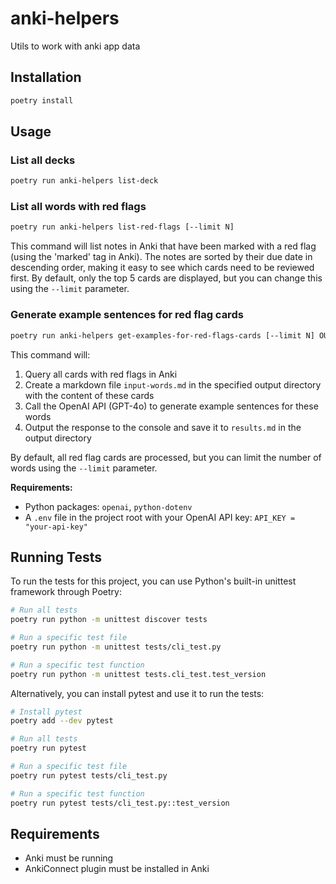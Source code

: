# anki-helpers
Utils to work with anki app data

## Installation

```bash
poetry install
```

## Usage

### List all decks
```bash
poetry run anki-helpers list-deck
```

### List all words with red flags
```bash
poetry run anki-helpers list-red-flags [--limit N]
```

This command will list notes in Anki that have been marked with a red flag (using the 'marked' tag in Anki). The notes are sorted by their due date in descending order, making it easy to see which cards need to be reviewed first. By default, only the top 5 cards are displayed, but you can change this using the `--limit` parameter.

### Generate example sentences for red flag cards
```bash
poetry run anki-helpers get-examples-for-red-flags-cards [--limit N] OUTPUT_DIR
```

This command will:
1. Query all cards with red flags in Anki
2. Create a markdown file `input-words.md` in the specified output directory with the content of these cards
3. Call the OpenAI API (GPT-4o) to generate example sentences for these words
4. Output the response to the console and save it to `results.md` in the output directory

By default, all red flag cards are processed, but you can limit the number of words using the `--limit` parameter.

**Requirements:**
- Python packages: `openai`, `python-dotenv`
- A `.env` file in the project root with your OpenAI API key: `API_KEY = "your-api-key"`

## Running Tests

To run the tests for this project, you can use Python's built-in unittest framework through Poetry:

```bash
# Run all tests
poetry run python -m unittest discover tests

# Run a specific test file
poetry run python -m unittest tests/cli_test.py

# Run a specific test function
poetry run python -m unittest tests.cli_test.test_version
```

Alternatively, you can install pytest and use it to run the tests:

```bash
# Install pytest
poetry add --dev pytest

# Run all tests
poetry run pytest

# Run a specific test file
poetry run pytest tests/cli_test.py

# Run a specific test function
poetry run pytest tests/cli_test.py::test_version
```

## Requirements
- Anki must be running
- AnkiConnect plugin must be installed in Anki
